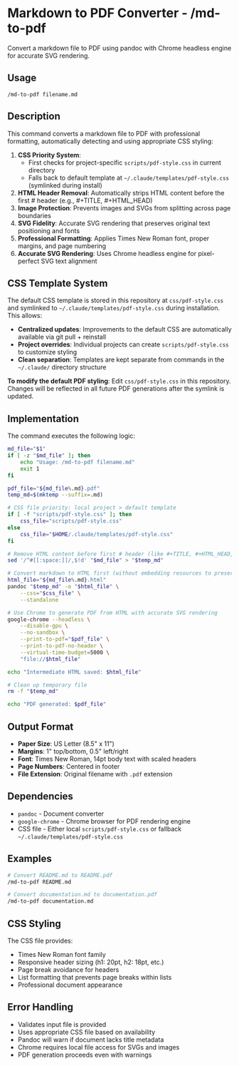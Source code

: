# Markdown to PDF Converter - /md-to-pdf

Convert a markdown file to PDF using pandoc with Chrome headless engine for accurate SVG rendering.

## Usage

`/md-to-pdf filename.md`

## Description

This command converts a markdown file to PDF with professional formatting, automatically detecting and using appropriate CSS styling:

1. **CSS Priority System**: 
   - First checks for project-specific `scripts/pdf-style.css` in current directory
   - Falls back to default template at `~/.claude/templates/pdf-style.css` (symlinked during install)
2. **HTML Header Removal**: Automatically strips HTML content before the first # header (e.g., #+TITLE, #+HTML_HEAD)
3. **Image Protection**: Prevents images and SVGs from splitting across page boundaries
4. **SVG Fidelity**: Accurate SVG rendering that preserves original text positioning and fonts
5. **Professional Formatting**: Applies Times New Roman font, proper margins, and page numbering
6. **Accurate SVG Rendering**: Uses Chrome headless engine for pixel-perfect SVG text alignment

## CSS Template System

The default CSS template is stored in this repository at `css/pdf-style.css` and symlinked to `~/.claude/templates/pdf-style.css` during installation. This allows:

- **Centralized updates**: Improvements to the default CSS are automatically available via git pull + reinstall
- **Project overrides**: Individual projects can create `scripts/pdf-style.css` to customize styling
- **Clean separation**: Templates are kept separate from commands in the `~/.claude/` directory structure

**To modify the default PDF styling**: Edit `css/pdf-style.css` in this repository. Changes will be reflected in all future PDF generations after the symlink is updated.

## Implementation

The command executes the following logic:

```bash
md_file="$1"
if [ -z "$md_file" ]; then
    echo "Usage: /md-to-pdf filename.md"
    exit 1
fi

pdf_file="${md_file%.md}.pdf"
temp_md=$(mktemp --suffix=.md)

# CSS file priority: local project > default template
if [ -f "scripts/pdf-style.css" ]; then
    css_file="scripts/pdf-style.css"
else
    css_file="$HOME/.claude/templates/pdf-style.css"
fi

# Remove HTML content before first # header (like #+TITLE, #+HTML_HEAD, etc.)
sed '/^#[[:space:]]/,$!d' "$md_file" > "$temp_md"

# Convert markdown to HTML first (without embedding resources to preserve SVG file references)
html_file="${md_file%.md}.html"
pandoc "$temp_md" -o "$html_file" \
    --css="$css_file" \
    --standalone

# Use Chrome to generate PDF from HTML with accurate SVG rendering
google-chrome --headless \
    --disable-gpu \
    --no-sandbox \
    --print-to-pdf="$pdf_file" \
    --print-to-pdf-no-header \
    --virtual-time-budget=5000 \
    "file://$html_file"

echo "Intermediate HTML saved: $html_file"

# Clean up temporary file
rm -f "$temp_md"

echo "PDF generated: $pdf_file"
```

## Output Format

- **Paper Size**: US Letter (8.5" x 11")
- **Margins**: 1" top/bottom, 0.5" left/right
- **Font**: Times New Roman, 14pt body text with scaled headers
- **Page Numbers**: Centered in footer
- **File Extension**: Original filename with `.pdf` extension

## Dependencies

- `pandoc` - Document converter
- `google-chrome` - Chrome browser for PDF rendering engine
- CSS file - Either local `scripts/pdf-style.css` or fallback `~/.claude/templates/pdf-style.css`

## Examples

```bash
# Convert README.md to README.pdf
/md-to-pdf README.md

# Convert documentation.md to documentation.pdf  
/md-to-pdf documentation.md
```

## CSS Styling

The CSS file provides:
- Times New Roman font family
- Responsive header sizing (h1: 20pt, h2: 18pt, etc.)
- Page break avoidance for headers
- List formatting that prevents page breaks within lists
- Professional document appearance

## Error Handling

- Validates input file is provided
- Uses appropriate CSS file based on availability  
- Pandoc will warn if document lacks title metadata
- Chrome requires local file access for SVGs and images
- PDF generation proceeds even with warnings